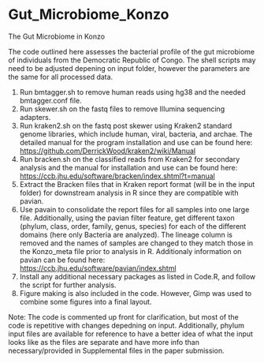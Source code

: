 # Gut_Microbiome_Konzo
The Gut Microbiome in Konzo

The code outlined here assesses the bacterial profile of the gut microbiome of individuals from the Democratic Republic of Congo.
The shell scripts may need to be adjusted depening on input folder, however the parameters are the same for all processed data. 

1. Run bmtagger.sh to remove human reads using hg38 and the needed bmtagger.conf file. 
2. Run skewer.sh on the fastq files to remove Illumina sequencing adapters. 
3. Run kraken2.sh on the fastq post skewer using Kraken2 standard genome libraries, which include human, viral, bacteria, and archae. The detailed manual for the program installation and use can be found here: https://github.com/DerrickWood/kraken2/wiki/Manual
4. Run bracken.sh on the classified reads from Kraken2 for secondary analysis and the manual for installation and use can be found here: https://ccb.jhu.edu/software/bracken/index.shtml?t=manual
5. Extract the Bracken files that in Kraken report format (will be in the input folder) for downstream analysis in R since they are compatible with pavian. 
6. Use pavain to consolidate the report files for all samples into one large file. Additionally, using the pavian filter feature, get different taxon (phylum, class, order, family, genus, species) for each of the different domains (here only Bacteria are analyzed). The lineage column is removed and the names of samples are changed to they match those in the Konzo_meta file prior to analysis in R. Additionaly information on pavian can be found here: https://ccb.jhu.edu/software/pavian/index.shtml
7. Install any additional necessary packages as listed in Code.R, and follow the script for further analysis.
8. Figure making is also included in the code. However, Gimp was used to combine some figures into a final layout. 

Note: The code is commented up front for clarification, but most of the code is repetitive with changes depedning on input. Additionally, phylum input files are available for reference to have a better idea of what the input looks like as the files are separate and have more info than necessary/provided in Supplemental files in the paper submission. 

